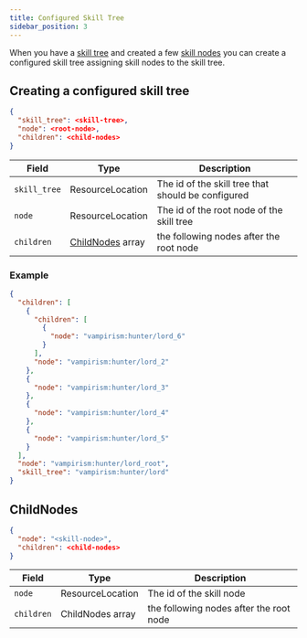 ```yaml
---
title: Configured Skill Tree
sidebar_position: 3
---
```


When you have a [skill tree](./skill_tree) and created a few [skill nodes](./skill_nodes) you can create a configured skill tree assigning skill nodes to the skill tree.

## Creating a configured skill tree

```json title="data/<modid>/vampirism/configured_skill_tree/<skill-tree-path>.json"
{
  "skill_tree": <skill-tree>,
  "node": <root-node>,
  "children": <child-nodes>
}
```

| Field        | Type                            | Description                                        |
|--------------|---------------------------------|----------------------------------------------------|
| `skill_tree` | ResourceLocation                | The id of the skill tree that should be configured |
| `node`       | ResourceLocation                | The id of the root node of the skill tree          |
| `children`   | [ChildNodes](#ChildNodes) array | the following nodes after the root node            |


### Example

```json title="data/vampirism/vampirism/configured_skill_tree/hunter/lord.json"
{
  "children": [
    {
      "children": [
        {
          "node": "vampirism:hunter/lord_6"
        }
      ],
      "node": "vampirism:hunter/lord_2"
    },
    {
      "node": "vampirism:hunter/lord_3"
    },
    {
      "node": "vampirism:hunter/lord_4"
    },
    {
      "node": "vampirism:hunter/lord_5"
    }
  ],
  "node": "vampirism:hunter/lord_root",
  "skill_tree": "vampirism:hunter/lord"
}
```


## ChildNodes
```json
{
  "node": "<skill-node>",
  "children": <child-nodes>
}
```

| Field        | Type             | Description                                        |
|--------------|------------------|----------------------------------------------------|
| `node`       | ResourceLocation | The id of the skill node                           |
| `children`   | ChildNodes array | the following nodes after the root node            |